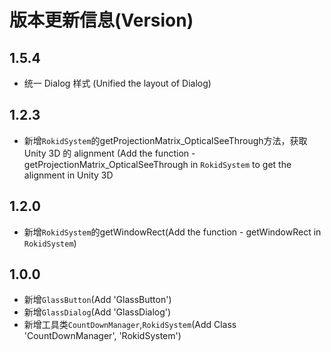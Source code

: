 # 版本更新信息(Version)
## 1.5.4
* 统一 Dialog 样式 (Unified the layout of Dialog)

## 1.2.3
* 新增`RokidSystem`的getProjectionMatrix_OpticalSeeThrough方法，获取 Unity 3D 的 alignment (Add the function - getProjectionMatrix_OpticalSeeThrough in `RokidSystem` to get the alignment in Unity 3D

## 1.2.0
* 新增`RokidSystem`的getWindowRect(Add the function - getWindowRect in `RokidSystem`)

## 1.0.0
* 新增`GlassButton`(Add 'GlassButton')
* 新增`GlassDialog`(Add 'GlassDialog')
* 新增工具类`CountDownManager`,`RokidSystem`(Add Class 'CountDownManager', 'RokidSystem')